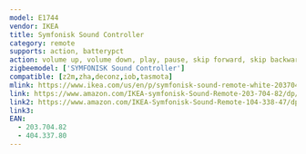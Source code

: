 ```yaml
---
model: E1744
vendor: IKEA
title: Symfonisk Sound Controller
category: remote
supports: action, batterypct
action: volume up, volume down, play, pause, skip forward, skip backward
zigbeemodel: ['SYMFONISK Sound Controller']
compatible: [z2m,zha,deconz,iob,tasmota]
mlink: https://www.ikea.com/us/en/p/symfonisk-sound-remote-white-20370482/
link: https://www.amazon.com/IKEA-symfonisk-Sound-Remote-203-704-82/dp/B082W22BFC
link2: https://www.amazon.com/IKEA-Symfonisk-Sound-Remote-104-338-47/dp/B082W1GV75
link3: 
EAN: 
  - 203.704.82
  - 404.337.80
---
```

